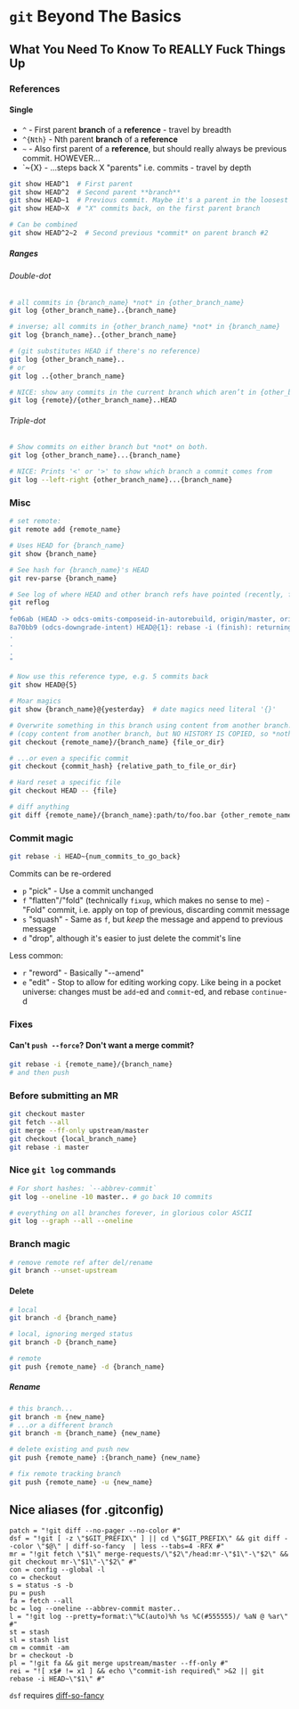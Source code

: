 # `git` Beyond The Basics

## What You Need To Know To REALLY Fuck Things Up

### References

#### Single

- `^` - First parent **branch** of a **reference** - travel by breadth
- `^{Nth}` - Nth parent **branch** of a **reference**
- `~` - Also first parent of a **reference**, but should really always be previous commit. HOWEVER...
- `~{X} - ...steps back X "parents" i.e. commits - travel by depth

```sh
git show HEAD^1  # First parent
git show HEAD^2  # Second parent **branch**
git show HEAD~1  # Previous commit. Maybe it's a parent in the loosest sense, maybe not
git show HEAD~X  # "X" commits back, on the first parent branch

# Can be combined
git show HEAD^2~2  # Second previous *commit* on parent branch #2

```

##### Ranges

###### Double-dot

```sh
# all commits in {branch_name} *not* in {other_branch_name}
git log {other_branch_name}..{branch_name}

# inverse; all commits in {other_branch_name} *not* in {branch_name}
git log {branch_name}..{other_branch_name}

# (git substitutes HEAD if there's no reference)
git log {other_branch_name}..
# or
git log ..{other_branch_name}

# NICE: show any commits in the current branch which aren’t in {other_branch_name} on {remote}.
git log {remote}/{other_branch_name}..HEAD
```

###### Triple-dot

```sh
# Show commits on either branch but *not* on both.
git log {other_branch_name}...{branch_name}

# NICE: Prints '<' or '>' to show which branch a commit comes from
git log --left-right {other_branch_name}...{branch_name}
```

### Misc

```sh
# set remote:
git remote add {remote_name}

# Uses HEAD for {branch_name}
git show {branch_name}

# See hash for {branch_name}'s HEAD
git rev-parse {branch_name}

# See log of where HEAD and other branch refs have pointed (recently, for some values of "recently"), not unlike bash history
git reflog
"
fe06ab (HEAD -> odcs-omits-composeid-in-autorebuild, origin/master, origin/HEAD , master) HEAD@{0}: checkout: moving from odcs-downgrade-intent to odcs-omits-composeid-in-autorebuild
8a70bb9 (odcs-downgrade-intent) HEAD@{1}: rebase -i (finish): returning to refs/heads/odcs-downgrade-intent
.
.
.
"

# Now use this reference type, e.g. 5 commits back
git show HEAD@{5}

# Moar magics
git show {branch_name}@{yesterday}  # date magics need literal '{}'

# Overwrite something in this branch using content from another branch...
# (copy content from another branch, but NO HISTORY IS COPIED, so *nothing* like `reset`)
git checkout {remote_name}/{branch_name} {file_or_dir}

# ...or even a specific commit
git checkout {commit_hash} {relative_path_to_file_or_dir}

# Hard reset a specific file
git checkout HEAD -- {file}

# diff anything
git diff {remote_name}/{branch_name}:path/to/foo.bar {other_remote_name}/{other_branch_name}:path/to/deeper/baz.bar
```

### Commit magic

```sh
git rebase -i HEAD~{num_commits_to_go_back}
```

Commits can be re-ordered

- `p` "pick" - Use a commit unchanged
- `f` "flatten"/"fold" (technically `fixup`, which makes no sense to me) - "Fold" commit, i.e. apply on top of previous, discarding commit message
- `s` "squash" - Same as `f`, but *keep* the message and append to previous message
- `d` "drop", although it's easier to just delete the commit's line

Less common:

- `r` "reword" - Basically "--amend"
- `e` "edit" - Stop to allow for editing working copy. Like being in a pocket universe: changes must be `add`-ed and `commit`-ed, and rebase `continue`-d

### Fixes

#### Can't `push --force`? Don't want a merge commit?

```sh
git rebase -i {remote_name}/{branch_name}
# and then push
```

### Before submitting an MR

```sh
git checkout master
git fetch --all
git merge --ff-only upstream/master
git checkout {local_branch_name}
git rebase -i master
```

### Nice `git log` commands

```sh
# For short hashes: `--abbrev-commit`
git log --oneline -10 master.. # go back 10 commits

# everything on all branches forever, in glorious color ASCII
git log --graph --all --oneline
```

### Branch magic

```sh
# remove remote ref after del/rename
git branch --unset-upstream
```

#### Delete

```sh
# local
git branch -d {branch_name}

# local, ignoring merged status
git branch -D {branch_name}
```

```sh
# remote
git push {remote_name} -d {branch_name}
```

##### Rename

```sh
# this branch...
git branch -m {new_name}
# ...or a different branch
git branch -m {branch_name} {new_name}

# delete existing and push new
git push {remote_name} :{branch_name} {new_name}

# fix remote tracking branch
git push {remote_name} -u {new_name}
```

## Nice aliases (for .gitconfig)

```config
patch = "!git diff --no-pager --no-color #"
dsf = "!git [ -z \"$GIT_PREFIX\" ] || cd \"$GIT_PREFIX\" && git diff --color \"$@\" | diff-so-fancy  | less --tabs=4 -RFX #"
mr = "!git fetch \"$1\" merge-requests/\"$2\"/head:mr-\"$1\"-\"$2\" && git checkout mr-\"$1\"-\"$2\" #"
con = config --global -l
co = checkout
s = status -s -b
pu = push
fa = fetch --all
bc = log --oneline --abbrev-commit master..
l = "!git log --pretty=format:\"%C(auto)%h %s %C(#555555)/ %aN @ %ar\" #"
st = stash
sl = stash list
cm = commit -am
br = checkout -b
pl = "!git fa && git merge upstream/master --ff-only #"
rei = "![ x$# != x1 ] && echo \"commit-ish required\" >&2 || git rebase -i HEAD~\"$1\" #"
```

`dsf` requires [diff-so-fancy](https://github.com/so-fancy/diff-so-fancy)
